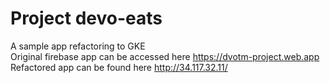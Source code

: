 # Project devo-eats

A sample app refactoring to GKE  
Original firebase app can be accessed here https://dvotm-project.web.app  
Refactored app can be found here http://34.117.32.11/  

## 


